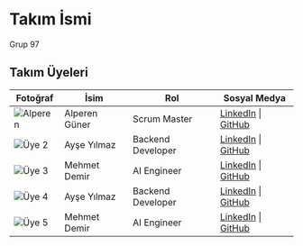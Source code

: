 # Takım İsmi
Grup 97

## Takım Üyeleri

| Fotoğraf | İsim | Rol | Sosyal Medya |
|----------|------|-----|--------------|
| ![Alperen](https://via.placeholder.com/100) | Alperen Güner | Scrum Master | [LinkedIn](https://linkedin.com/in/alperenguner035) \| [GitHub](https://github.com/alperenguner) |
| ![Üye 2](https://via.placeholder.com/100) | Ayşe Yılmaz | Backend Developer | [LinkedIn](https://linkedin.com/in/ayseyilmaz) \| [GitHub](https://github.com/ayseyilmaz) |
| ![Üye 3](https://via.placeholder.com/100) | Mehmet Demir | AI Engineer | [LinkedIn](https://linkedin.com/in/mehmetdemir) \| [GitHub](https://github.com/mehmetdemir) |
| ![Üye 4](https://via.placeholder.com/100) | Ayşe Yılmaz | Backend Developer | [LinkedIn](https://linkedin.com/in/ayseyilmaz) \| [GitHub](https://github.com/ayseyilmaz) |
| ![Üye 5](https://via.placeholder.com/100) | Mehmet Demir | AI Engineer | [LinkedIn](https://linkedin.com/in/mehmetdemir) \| [GitHub](https://github.com/mehmetdemir) |
